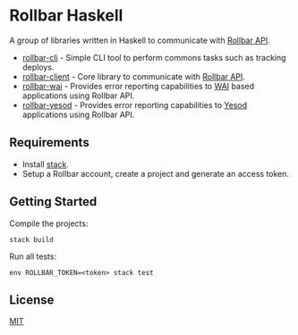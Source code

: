 # Rollbar Haskell

A group of libraries written in Haskell to communicate with [Rollbar
API][rollbar-api].

- [rollbar-cli](rollbar-cli/) - Simple CLI tool to perform commons tasks such
  as tracking deploys.
- [rollbar-client](rollbar-client/) - Core library to communicate with [Rollbar
  API][rollbar-api].
- [rollbar-wai](rollbar-wai/) - Provides error reporting capabilities to
  [WAI](http://hackage.haskell.org/package/wai) based applications using
  Rollbar API.
- [rollbar-yesod](rollbar-yesod/) - Provides error reporting capabilities to
  [Yesod](https://www.yesodweb.com/) applications using Rollbar API.

## Requirements

- Install [stack](https://docs.haskellstack.org/en/stable/README/).
- Setup a Rollbar account, create a project and generate an access token.

## Getting Started

Compile the projects:

```
stack build
```

Run all tests:

```
env ROLLBAR_TOKEN=<token> stack test
```

[rollbar-api]: https://explorer.docs.rollbar.com/

## License

[MIT](LICENSE)
